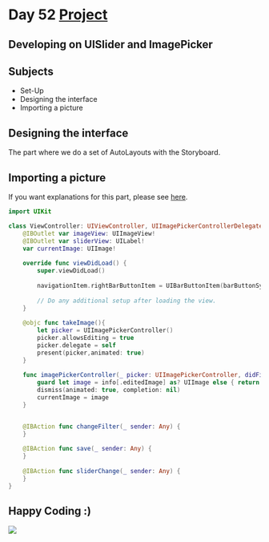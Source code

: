 # Day 52 <a href="https://github.com/devmehmetates/365-day-of-code/tree/main/Project/Day52-54/Day52-54"> Project </a>

## Developing on UISlider and ImagePicker

## Subjects

+ Set-Up
+ Designing the interface
+ Importing a picture


## Designing the interface
The part where we do a set of AutoLayouts with the Storyboard.

## Importing a picture
If you want explanations for this part, please see <a href="https://github.com/devmehmetates/365-day-of-code/blob/main/day43(Project10-2).md">here</a>.
```swift
import UIKit

class ViewController: UIViewController, UIImagePickerControllerDelegate, UINavigationControllerDelegate {
    @IBOutlet var imageView: UIImageView!
    @IBOutlet var sliderView: UILabel!
    var currentImage: UIImage!
    
    override func viewDidLoad() {
        super.viewDidLoad()
        
        navigationItem.rightBarButtonItem = UIBarButtonItem(barButtonSystemItem: .add, target: self, action: #selector(takeImage))
        
        // Do any additional setup after loading the view.
    }
    
    @objc func takeImage(){
        let picker = UIImagePickerController()
        picker.allowsEditing = true
        picker.delegate = self
        present(picker,animated: true)
    }
    
    func imagePickerController(_ picker: UIImagePickerController, didFinishPickingMediaWithInfo info: [UIImagePickerController.InfoKey : Any]) {
        guard let image = info[.editedImage] as? UIImage else { return }
        dismiss(animated: true, completion: nil)
        currentImage = image
    }


    @IBAction func changeFilter(_ sender: Any) {
    }
    
    @IBAction func save(_ sender: Any) {
    }
    
    @IBAction func sliderChange(_ sender: Any) {
    }
}
```



## Happy Coding :)

<img src="https://c.tenor.com/sWEUdV5LQdkAAAAC/yes-apple.gif">

